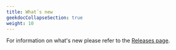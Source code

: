 ```yaml
---
title: What´s new
geekdocCollapseSection: true
weight: 10
---
```


For information on what's new please refer to the [Releases page](https://github.com/Azure/azure-monitor-baseline-alerts/releases).
